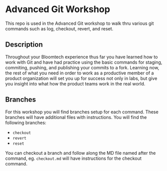 # Advanced Git Workshop

This repo is used in the Advanced Git workshop to walk thru various git commands such as log, checkout, revert, and reset.

## Description

Throughout your Bloomtech experience thus far you have learned how to work with Git and have had practice using the basic commands for staging, commiting, pushing, and publishing your commits to a fork. Learning now, the rest of what you need in order to work as a productive member of a product organization will set you up for success not only in labs, but give you insight into what how the product teams work in the real world.

## Branches

For this workshop you will find branches setup for each command. These branches will have additional files with instructions. You will find the following branches:

- `checkout`
- `revert`
- `reset`

You can checkout a branch and follow along the MD file named after the command, eg. `checkout.md` will have instructions for the checkout command.
